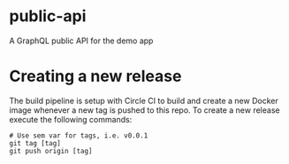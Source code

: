 # public-api
A GraphQL public API for the demo app

# Creating a new release
The build pipeline is setup with Circle CI to build and create a new Docker image whenever a new tag is pushed to this repo. To create a new release execute the following commands:

```shell
# Use sem var for tags, i.e. v0.0.1
git tag [tag]
git push origin [tag]
```
